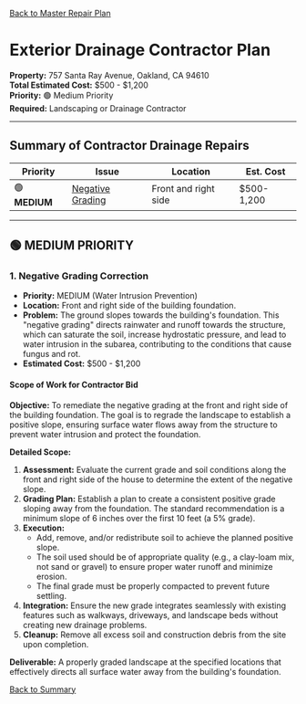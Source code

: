 [Back to Master Repair Plan](../master-repair-plan.md)

# Exterior Drainage Contractor Plan

**Property:** 757 Santa Ray Avenue, Oakland, CA 94610  
**Total Estimated Cost:** $500 - $1,200  
**Priority:** 🟢 Medium Priority  
**Required:** Landscaping or Drainage Contractor

---

## Summary of Contractor Drainage Repairs

| Priority | Issue | Location | Est. Cost |
|----------|-------|----------|-----------|
| 🟢 **MEDIUM** | [Negative Grading](#1-negative-grading-correction) | Front and right side | $500-1,200 |

---

## 🟢 MEDIUM PRIORITY

### 1. Negative Grading Correction
- **Priority:** MEDIUM (Water Intrusion Prevention)
- **Location:** Front and right side of the building foundation.
- **Problem:** The ground slopes towards the building's foundation. This "negative grading" directs rainwater and runoff towards the structure, which can saturate the soil, increase hydrostatic pressure, and lead to water intrusion in the subarea, contributing to the conditions that cause fungus and rot.
- **Estimated Cost:** $500 - $1,200

#### **Scope of Work for Contractor Bid**

**Objective:**
To remediate the negative grading at the front and right side of the building foundation. The goal is to regrade the landscape to establish a positive slope, ensuring surface water flows away from the structure to prevent water intrusion and protect the foundation.

**Detailed Scope:**
1.  **Assessment:** Evaluate the current grade and soil conditions along the front and right side of the house to determine the extent of the negative slope.
2.  **Grading Plan:** Establish a plan to create a consistent positive grade sloping away from the foundation. The standard recommendation is a minimum slope of 6 inches over the first 10 feet (a 5% grade).
3.  **Execution:**
    *   Add, remove, and/or redistribute soil to achieve the planned positive slope.
    *   The soil used should be of appropriate quality (e.g., a clay-loam mix, not sand or gravel) to ensure proper water runoff and minimize erosion.
    *   The final grade must be properly compacted to prevent future settling.
4.  **Integration:** Ensure the new grade integrates seamlessly with existing features such as walkways, driveways, and landscape beds without creating new drainage problems.
5.  **Cleanup:** Remove all excess soil and construction debris from the site upon completion.

**Deliverable:**
A properly graded landscape at the specified locations that effectively directs all surface water away from the building's foundation.

[Back to Summary](#summary-of-contractor-drainage-repairs)